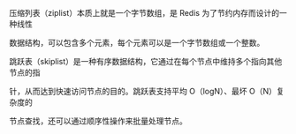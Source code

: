 压缩列表（ziplist）本质上就是一个字节数组，是 Redis 为了节约内存而设计的一种线性

数据结构，可以包含多个元素，每个元素可以是一个字节数组或一个整数。

跳跃表（skiplist）是一种有序数据结构，它通过在每个节点中维持多个指向其他节点的指

针，从而达到快速访问节点的目的。跳跃表支持平均 O（logN）、最坏 O（N）复杂度的

节点查找，还可以通过顺序性操作来批量处理节点。

